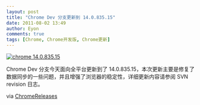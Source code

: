 ```yaml
---
layout: post
title: "Chrome Dev 分支更新到 14.0.835.15"
date: 2011-08-02 13:49
author: Eyon
comments: true
tags: [Chrome, Chrome开发版, Chrome更新]
---
```

<a href="http://img.chromi.org/2011/08/chrome-14.0.835.15.png">![](http://img.chromi.org/2011/08/chrome-14.0.835.15.png "chrome 14.0.835.15")</a>

Chrome Dev 分支今天面向全平台更新到了 14.0.835.15，本次更新主要是修复了数据同步的一些问题，并且增强了浏览器的稳定性，详细更新内容请参阅 SVN revision 日志。

via [ChromeReleases](http://googlechromereleases.blogspot.com/2011/08/dev-channel-update.html)

